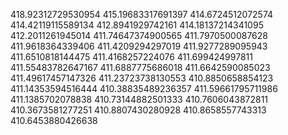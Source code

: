 418.92312729530954
415.19683317691397
414.6724512072574
414.42119115589134
412.8941929742161
414.18137214341095
412.2011261945014
411.74647374900565
411.7970500087628
411.9618364339406
411.4209294297019
411.9277289095943
411.6510818144475
411.4168257224076
411.699424997811
411.55483782647167
411.6887775686018
411.6642590085023
411.49617457147326
411.23723738130553
410.8850658854123
411.14353594516444
410.38835489236357
411.59661795711986
411.1385702078838
410.73144882501333
410.7606043872811
410.3673581277251
410.8807430280928
410.8658557743313
410.6453880426638